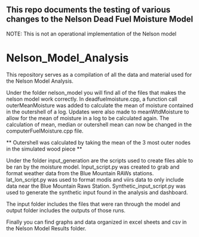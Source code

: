 ## This repo documents the testing of various changes to the Nelson Dead Fuel Moisture Model
NOTE: This is not an operational implementation of the Nelson model 

# Nelson_Model_Analysis

This repository serves as a compilation of all the data and material used for the Nelson Model Analysis. 

Under the folder nelson_model you will find all of the files that makes the nelson model work correctly. In deadfuelmoisture.cpp,
a function call outerMeanMoisture was added to calculate the mean of moisture contained in the outershell of a log. Updates were also made to
meanWtdMoisture to allow for the mean of moisture in a log to be calculated again. 
The calculation of mean, median or outershell mean can now be changed in the computerFuelMoisture.cpp file. 

** Outershell was calculated by taking the mean of the 3 most outer nodes in the simulated wood piece **

Under the folder input_generation are the scripts used to create files able to be ran by the moisture model. Input_script.py was created to grab and format
weather data from the Blue Mountain RAWs stations. lat_lon_script.py was used to format modis and viirs data to only include data near the
Blue Mountain Raws Station. Synthetic_input_script.py was used to generate the synthetic input found in the analysis and dashboard. 

The input folder includes the files that were ran through the model and output folder includes the outputs of those runs. 

Finally you can find graphs and data organized in excel sheets and csv in the Nelson Model Results folder. 
